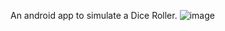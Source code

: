 An android app to simulate a Dice Roller.
![image](https://github.com/user-attachments/assets/4bf51b47-01a4-4378-9049-faacd9d1a940)
